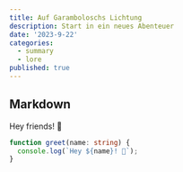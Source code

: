 ```yaml
---
title: Auf Garamboloschs Lichtung
description: Start in ein neues Abenteuer
date: '2023-9-22'
categories:
  - summary
  - lore
published: true
---
```


## Markdown

Hey friends! 👋

```ts
function greet(name: string) {
  console.log(`Hey ${name}! 👋`);
}
```
